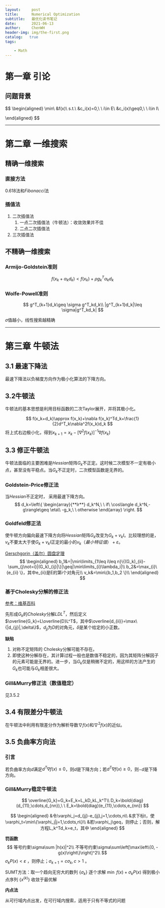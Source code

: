 ```yaml
---
layout:     post
title:      Numerical Optimization
subtitle:   最优化读书笔记
date:       2021-06-13
author:     ChenWH
header-img: img/the-first.png
catalog:   true
tags:

    - Math
---
```




<script type="text/x-mathjax-config">
  MathJax.Hub.Config({
    tex2jax: {
      inlineMath: [ ['$','$'], ["\\(","\\)"] ],
      processEscapes: true
    }
  });
</script>
<script src="https://cdn.mathjax.org/mathjax/latest/MathJax.js?config=TeX-AMS-MML_HTMLorMML" type="text/javascript"></script>

# 第一章 引论

## 问题背景

$$
\begin{aligned}
	\min\ &f(x)\\
	s.t.\ &c_i(x)=0,\ \ i\in E\\
	      &c_i(x)\geq0,\ \ i\in I\\
	      
\end{aligned}
$$

----

# 第二章 一维搜索

## 精确一维搜索

### 直接方法

$0.618$法和$Fibonacci$法

### 插值法

1. 二次插值法
   1. 一点二次插值法（牛顿法）：收敛效果并不佳
   2. 二点二次插值法
2. 三次插值法

## 不精确一维搜索

### Armijo-Goldstein准则

$$
f(x_k+\alpha_k d_k)<f(x_k)+\rho g^T_k\alpha_kd_k
$$

### Wolfe-Powell准则

$$
g^T_{k+1}d_k\geq \sigma g^T_kd_k\\
|g^T_{k+1}d_k|\leq \sigma|g^T_kd_k|
$$

$\sigma$值越小，线性搜索越精确

----

# 第三章 牛顿法

## 3.1 最速下降法

最速下降法以负梯度方向作为极小化算法的下降方向。

## 3.2牛顿法

牛顿法的基本思想是利用目标函数的二次Taylor展开，并将其极小化。

$$
f(x_k+d_k)\approx f(x_k)+\nabla f(x_k)^Td_k+\frac{1}{2}d^T_k\nabla^2f(x_k)d_k
$$
将上式右边极小化，得到$x_{k+1}=x_k-\left[\nabla^2f(x_k)\right]^{-1}\nabla f(x_k)$

## 3.3 修正牛顿法

牛顿法面临的主要困难是$Hessian$矩阵$G_k$不正定。这时候二次模型不一定有极小点，甚至没有平稳点。当$G_k$不正定时，二次模型函数是无界的。

### Goldstein-Price修正法

当$Hessian$不正定时， 采用最速下降方向。
$$
d_k=\left\{  
             \begin{array}{**lr**}  
             d_k^N,\ \ if\ \cos\langle d_k^N,-g\rangle\geq \eta\\
             -g_k,\ \ otherwise
             \end{array}  
\right.
$$


### Goldfeld修正法

使牛顿方向偏向最速下降方向将$Hessian$矩阵$G_k$改变为$G_k+v_k I$。比较理想的是，$v_k$不要太大于使$G_k+v_k I$正定的最小的$v_k（最小特征值）+\varepsilon$。


[Gerschgorin（盖尔）圆盘定理](https://zhuanlan.zhihu.com/p/31463121)
$$
\begin{aligned}
	b_1&=|\min\limits_{1\leq i\leq n}\{(G_k)_{ii}-\sum_{j\not=i}|(G_k)_{ij}|\}|\geq|\min\limits_{i}\lambda_i|\\
	b_2&=\max_{i}\{e_{ii} \}，其中e_{ii}是E的第i个对角元\\
	v_k&=\min\{b_1,b_2 \}\\
\end{aligned}
$$
### 基于Cholesky分解的修正法

[参考：维基百科](https://zh.wikipedia.org/wiki/Cholesky%E5%88%86%E8%A7%A3)

先形成$G_k$的$Cholesky$分解$LDL^T$，然后定义$\overline{G_k}=L\overline{D}L^T$，其中$\overline{d_{ii}}=\max\{|d_{jj}|,\delta\}$，$d_{jj}$为$D$的对角元，$\delta$是某个给定的小正数。

**缺陷**

1. 对称不定矩阵的 Cholesky分解可能不存在。
2. 即使这种分解存在，其计算过程一般也是数值不稳定的，因为其矩阵分解因子的元素可能是无界的。进一步，当$G_k$仅是稍微不定的，用这样的方法产生的$G_k$也可能与$G_k$相差很大。

### Gill&Murry修正法（数值稳定）

见3.5.2

## 3.4 有限差分牛顿法

在牛顿法中利用有限差分作为解析导数$\nabla f(x)$和$\nabla^2f(x)$的近似。

## 3.5 负曲率方向法

### 引言

若负曲率方向$d$满足$d^T\nabla f(x)\leq0$，则$d$是下降方向；若$d^T\nabla f(x)\geq0$，则$-d$是下降方向。

### Gill&Murry稳定牛顿法

$$
\overline{G_k}=G_k+E_k=L_kD_kL_k^T\\
D_k=\bold{diag}(d_{11},\cdots,d_{nn}),\ \ E_k=\bold{diag}(e_{11},\cdots,e_{nn})
$$

$$
\begin{aligned}
	&令\varphi_j=d_{jj}-e_{jj},j=1,\cdots,n\\
	&求下标t，使\varphi_t=\min\{\varphi_j|j=1,\cdots,n\}\\
	&若\varphi_j\geq，则停止；否则，解方程L_k^Td_k=e_t，其中
\end{aligned}
$$





**罚函数**
$$
等号约束\sigma\sum |h(x)|^2\\
不等号约束\sigma\sum\left[\max\left\{0, -g(x)\right\}\right]^2\\
$$
$\sigma_kP(x)<\varepsilon$ ，则停止；$\sigma_{k+1}=c\sigma_k, c>1$ 。

SUMT方法：取一个趋向无穷大的数列 $\{\sigma_k\}$ 逐个求解 $\min\ f(x)+\sigma_kP(x)$ 得到极小点序列 $\{x^{(k)}\}$ 收敛于最优解

**内点法**

从可行域内点出发，在可行域内搜索，适用于只有不等式的问题

